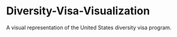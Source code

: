 # Diversity-Visa-Visualization
A visual representation of the United States diversity visa program. 
